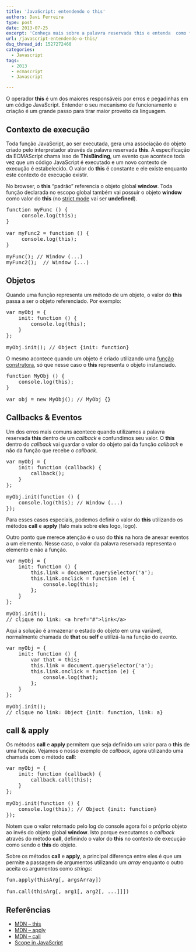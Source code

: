 ```yaml
---
title: 'JavaScript: entendendo o this'
authors: Davi Ferreira
type: post
date: 2013-07-25
excerpt: 'Conheça mais sobre a palavra reservada this e entenda  como funciona o escopo de um objeto JavaScript.'
url: /javascript-entendendo-o-this/
dsq_thread_id: 1527272460
categories:
  - Javascript
tags:
  - 2013
  - ecmascript
  - Javascript

---
```

O operador **this** é um dos maiores responsáveis por erros e pegadinhas em um código JavaScript. Entender o seu mecanismo de funcionamento e criação é um grande passo para tirar maior proveito da linguagem. 

## Contexto de execução

Toda função JavaScript, ao ser executada, gera uma associação do objeto criado pelo interpretador através da palavra reservada **this**. A especificação da ECMAScript chama isso de **ThisBinding**, um evento que acontece toda vez que um código JavaScript é executado e um novo contexto de execução é estabelecido. O valor do **this** é constante e ele existe enquanto este contexto de execução existir. 

No browser, o **this** &#8220;padrão&#8221; referencia o objeto global **window**. Toda função declarada no escopo global também vai possuir o objeto **window** como valor do **this** (no <a href="http://loopinfinito.com.br/2013/07/16/javascript-strict-mode/" title="http://loopinfinito.com.br/2013/07/16/javascript-strict-mode/" target="_blank">strict mode</a> vai ser **undefined**). 

<pre class="lang-javascript">function myFunc () {
     console.log(this);   
}

var myFunc2 = function () {
     console.log(this);   
}

myFunc(); // Window (...)
myFunc2();  // Window (...)</pre>

## Objetos

Quando uma função representa um método de um objeto, o valor do **this** passa a ser o objeto referenciado. Por exemplo: 

<pre class="lang-javascript">var myObj = {
    init: function () {
        console.log(this);   
    }
};

myObj.init(); // Object {init: function}</pre>

O mesmo acontece quando um objeto é criado utilizando uma <a href="http://tableless.com.br/javascript-objetos-literais-vs-funcoes-construtoras/" title="http://tableless.com.br/javascript-objetos-literais-vs-funcoes-construtoras/" target="_blank">função construtora</a>, só que nesse caso o **this** representa o objeto instanciado. 

<pre>function MyObj () {
    console.log(this);   
}

var obj = new MyObj(); // MyObj {}</pre>

## Callbacks & Eventos

Um dos erros mais comuns acontece quando utilizamos a palavra reservada **this** dentro de um _callback_ e confundimos seu valor. O **this** dentro do _callback_ vai guardar o valor do objeto pai da função _callback_ e não da função que recebe o _callback_.

<pre class="lang-javascript">var myObj = {
    init: function (callback) {
        callback(); 
    }
};

myObj.init(function () {
    console.log(this); // Window (...)  
});</pre>

Para esses casos especiais, podemos definir o valor do **this** utilizando os métodos **call** e **apply** (falo mais sobre eles logo, logo).

Outro ponto que merece atenção é o uso do **this** na hora de anexar eventos a um elemento. Nesse caso, o valor da palavra reservada representa o elemento e não a função. 

<pre class="lang-javascript">var myObj = {
    init: function () {
        this.link = document.querySelector('a');
        this.link.onclick = function (e) {
            console.log(this);   
        };
    }
};

myObj.init();
// clique no link: &lt;a href="#"&gt;link&lt;/a&gt;</pre>

Aqui a solução é armazenar o estado do objeto em uma variável, normalmente chamada de **that** ou **self** e utilizá-la na função do evento.

<pre class="lang-javascript">var myObj = {
    init: function () {
        var that = this;
        this.link = document.querySelector('a');
        this.link.onclick = function (e) {
            console.log(that);   
        };
    }
};

myObj.init();
// clique no link: Object {init: function, link: a}</pre>

## call & apply

Os métodos **call** e **apply** permitem que seja definido um valor para o **this** de uma função. Vejamos o nosso exemplo de _callback_, agora utilizando uma chamada com o método **call**:

<pre class="lang-javascript">var myObj = {
    init: function (callback) {
        callback.call(this); 
    }
};

myObj.init(function () {
    console.log(this); // Object {init: function}
});</pre>

Notem que o valor retornado pelo log do console agora foi o próprio objeto ao invés do objeto global **window**. Isto porque executamos o _callback_ através do método **call**, definindo o valor do **this** no contexto de execução como sendo o **this** do objeto.

Sobre os métodos **call** e **apply**, a principal diferença entre eles é que um permite a passagem de argumentos utilizando um _array_ enquanto o outro aceita os argumentos como _strings_:

<pre class="lang-javascript">fun.apply(thisArg[, argsArray])

fun.call(thisArg[, arg1[, arg2[, ...]]])</pre>

## Referências

  * <a href="https://developer.mozilla.org/en-US/docs/Web/JavaScript/Reference/Operators/this" target="_blank">MDN &#8211; this</a>
  * <a href="https://developer.mozilla.org/en-US/docs/Web/JavaScript/Reference/Global_Objects/Function/apply" target="_blank">MDN &#8211; apply</a>
  * <a href="https://developer.mozilla.org/en-US/docs/Web/JavaScript/Reference/Global_Objects/Function/call" target="_blank">MDN &#8211; call</a>
  * <a href="http://www.digital-web.com/articles/scope_in_javascript/" target="_blank">Scope in JavaScript</a>